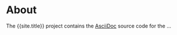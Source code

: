# About

The {{site.title}} project contains the [AsciiDoc](http://asciidoc.org/)
source code for the ...
